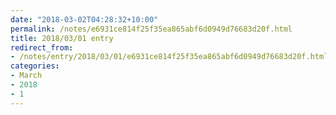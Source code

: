 ```yaml
---
date: "2018-03-02T04:28:32+10:00"
permalink: /notes/e6931ce814f25f35ea865abf6d0949d76683d20f.html
title: 2018/03/01 entry
redirect_from:
- /notes/entry/2018/03/01/e6931ce814f25f35ea865abf6d0949d76683d20f.html
categories:
- March
- 2018
- 1
---
```

